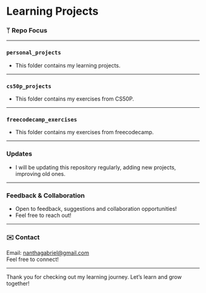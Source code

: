 # Learning Projects

### ᛘ Repo Focus  

---

###  `personal_projects`
- This folder contains my learning projects.

---

###  `cs50p_projects` 
- This folder contains my exercises from CS50P.

---

### `freecodecamp_exercises`
- This folder contains my exercises from freecodecamp.

---

### Updates
- I will be updating this repository regularly, adding new projects, improving old ones.
---

### Feedback & Collaboration
- Open to feedback, suggestions and collaboration opportunities!
- Feel free to reach out!

---

### ✉️ Contact
Email: [nanthagabriel@gmail.com](mailto:nanthagabriel@gmail.com)  
Feel free to connect!

---

Thank you for checking out my learning journey. Let’s learn and grow together!
